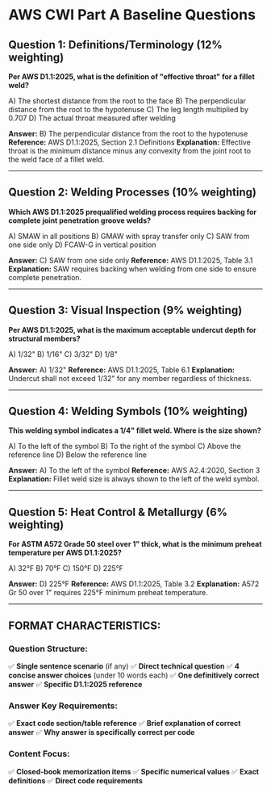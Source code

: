 # AWS CWI Part A Baseline Questions

## Question 1: Definitions/Terminology (12% weighting)

**Per AWS D1.1:2025, what is the definition of "effective throat" for a fillet weld?**

A) The shortest distance from the root to the face
B) The perpendicular distance from the root to the hypotenuse
C) The leg length multiplied by 0.707
D) The actual throat measured after welding

**Answer:** B) The perpendicular distance from the root to the hypotenuse
**Reference:** AWS D1.1:2025, Section 2.1 Definitions
**Explanation:** Effective throat is the minimum distance minus any convexity from the joint root to the weld face of a fillet weld.

---

## Question 2: Welding Processes (10% weighting)

**Which AWS D1.1:2025 prequalified welding process requires backing for complete joint penetration groove welds?**

A) SMAW in all positions
B) GMAW with spray transfer only
C) SAW from one side only
D) FCAW-G in vertical position

**Answer:** C) SAW from one side only
**Reference:** AWS D1.1:2025, Table 3.1
**Explanation:** SAW requires backing when welding from one side to ensure complete penetration.

---

## Question 3: Visual Inspection (9% weighting)

**Per AWS D1.1:2025, what is the maximum acceptable undercut depth for structural members?**

A) 1/32"
B) 1/16"
C) 3/32"
D) 1/8"

**Answer:** A) 1/32"
**Reference:** AWS D1.1:2025, Table 6.1
**Explanation:** Undercut shall not exceed 1/32" for any member regardless of thickness.

---

## Question 4: Welding Symbols (10% weighting)

**This welding symbol indicates a 1/4" fillet weld. Where is the size shown?**

A) To the left of the symbol
B) To the right of the symbol
C) Above the reference line
D) Below the reference line

**Answer:** A) To the left of the symbol
**Reference:** AWS A2.4:2020, Section 3
**Explanation:** Fillet weld size is always shown to the left of the weld symbol.

---

## Question 5: Heat Control & Metallurgy (6% weighting)

**For ASTM A572 Grade 50 steel over 1" thick, what is the minimum preheat temperature per AWS D1.1:2025?**

A) 32°F
B) 70°F
C) 150°F
D) 225°F

**Answer:** D) 225°F
**Reference:** AWS D1.1:2025, Table 3.2
**Explanation:** A572 Gr 50 over 1" requires 225°F minimum preheat temperature.

---

## FORMAT CHARACTERISTICS:

### Question Structure:
✅ **Single sentence scenario** (if any)
✅ **Direct technical question**
✅ **4 concise answer choices** (under 10 words each)
✅ **One definitively correct answer**
✅ **Specific D1.1:2025 reference**

### Answer Key Requirements:
✅ **Exact code section/table reference**
✅ **Brief explanation of correct answer**
✅ **Why answer is specifically correct per code**

### Content Focus:
✅ **Closed-book memorization items**
✅ **Specific numerical values**
✅ **Exact definitions**
✅ **Direct code requirements**
